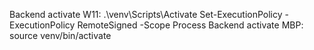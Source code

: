 Backend activate W11: .\venv\Scripts\Activate
Set-ExecutionPolicy -ExecutionPolicy RemoteSigned -Scope Process
Backend activate MBP: source venv/bin/activate
